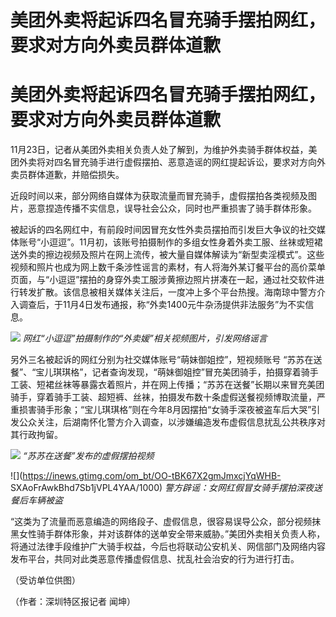 # 美团外卖将起诉四名冒充骑手摆拍网红，要求对方向外卖员群体道歉

# 美团外卖将起诉四名冒充骑手摆拍网红，要求对方向外卖员群体道歉

11月23日，记者从美团外卖相关负责人处了解到，为维护外卖骑手群体权益，美团外卖将对四名冒充骑手进行虚假摆拍、恶意造谣的网红提起诉讼，要求对方向外卖员群体道歉，并赔偿损失。

近段时间以来，部分网络自媒体为获取流量而冒充骑手，虚假摆拍各类视频及图片，恶意捏造传播不实信息，误导社会公众，同时也严重损害了骑手群体形象。

被起诉的四名网红中，有前段时间因冒充女性外卖员摆拍而引发巨大争议的社交媒体账号“小逗逗”。11月初，该账号拍摄制作的多组女性身着外卖工服、丝袜或短裙送外卖的擦边视频及照片在网上流传，被大量自媒体解读为“新型卖淫模式”。这些视频和照片也成为网上数千条涉性谣言的素材，有人将海外某订餐平台的高价菜单页面，与“小逗逗”摆拍的身穿外卖工服涉黄擦边照片拼凑在一起，通过社交软件进行转发扩散。该信息被相关媒体关注后，一度冲上多个平台热搜。海南琼中警方介入调查后，于11月4日发布通报，称“外卖1400元牛杂汤提供非法服务”为不实信息。

![](https://inews.gtimg.com/om_bt/O7XvDvHIiSyeCQrLwHXSOe6CehHkjxMMwdos0YxRW5T7YAA/1000)
_网红“小逗逗”拍摄制作的“外卖媛”相关视频图片，引发网络谣言_

另外三名被起诉的网红分别为社交媒体账号“萌妹御姐控”，短视频账号
“苏苏在送餐”、“宝儿琪琪格”，记者查询发现，“萌妹御姐控”冒充美团骑手，拍摄穿着骑手工装、短裙丝袜等暴露衣着照片，并在网上传播；“苏苏在送餐”长期以来冒充美团骑手，穿着骑手工装、超短裤、丝袜，拍摄发布数十条虚假送餐视频博取流量，严重损害骑手形象；“宝儿琪琪格”则在今年8月因摆拍“女骑手深夜被盗车后大哭”引发公众关注，后湖南怀化警方介入调查，以涉嫌编造发布虚假信息扰乱公共秩序对其行政拘留。

![](https://inews.gtimg.com/om_bt/OSY0ZSF_tKGnrETU2fpkDASRTR23IJwMRTOf1W-PiB9JoAA/1000)
_“苏苏在送餐”发布的虚假摆拍视频_

![](https://inews.gtimg.com/om_bt/OO-tBK67X2gmJmxcjYqWHB-
SXAoFrAwkBhd7Sb1jVPL4YAA/1000) _警方辟谣：女网红假冒女骑手摆拍深夜送餐后车辆被盗_

“这类为了流量而恶意编造的网络段子、虚假信息，很容易误导公众，部分视频抹黑女性骑手群体形象，并对该群体的送单安全带来威胁。”美团外卖相关负责人称，将通过法律手段维护广大骑手权益，今后也将联动公安机关、网信部门及网络内容发布平台，共同对此类恶意传播虚假信息、扰乱社会治安的行为进行打击。

（受访单位供图）

（作者：深圳特区报记者 闻坤）

